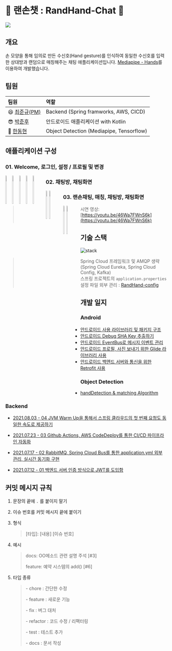 # 👋 랜손챗 : RandHand-Chat 👋

<img src = "https://user-images.githubusercontent.com/63226023/132185973-58a4ea78-a256-45b9-89ee-06c40cd53b3a.gif">

## 개요

손 모양을 통해 임의로 만든 수신호(Hand gesture)를 인식하여 동일한 수신호를 입력한 상대방과 랜덤으로 매칭해주는 채팅 애플리케이션입니다. [Mediapipe - Hands](https://google.github.io/mediapipe/solutions/hands)를 이용하여 개발했습니다.

## 팀원

| 팀원                                          | 역할                                     |
| :-------------------------------------------- | :--------------------------------------- |
| 😆 [최준규(PM)](https://github.com/devwithpug) | Backend (Spring framworks, AWS, CICD)    |
| 😎 [박준후](https://github.com/ppeper)         | 안드로이드 애플리케이션 with Kotlin      |
| 🤢 [한동현](https://github.com/DongHyun99)     | Object Detection (Mediapipe, Tensorflow) |

## 애플리케이션 구성

### 01. Welcome, 로그인, 설정 / 프로필 및 변경

<div style="float:left;margin:0 10px 10px 0" markdown="1">
<img src = "https://user-images.githubusercontent.com/63226023/132186204-6bb481e3-c429-4853-b8fc-161334ac04ee.png" width="15%" height="15%">
<img src = "https://user-images.githubusercontent.com/63226023/132176392-cda026ba-3953-4080-9cb3-309daffe3724.png" width="15%" height="15%">
<img src = "https://user-images.githubusercontent.com/63226023/132186299-37d1ec92-13ec-4243-849b-01d2e559e300.png" width="15%" height="15%">
<img src = "https://user-images.githubusercontent.com/63226023/132186811-4826f896-920d-4cca-8273-b0229a883082.png" width="15%" height="15%">
<img src = "https://user-images.githubusercontent.com/63226023/132186817-9af91391-7bd8-4b74-8856-2f8f75fe3b9e.png" width="15%" height="15%">
</div>

### 02. 채팅방, 채팅화면

<div style="float:left;margin:0 10px 10px 0" markdown="1">
<img src = "https://user-images.githubusercontent.com/63226023/132188667-edfb6b59-e191-404f-b15b-c2f203653436.png" width="15%" height="15%">
<img src = "https://user-images.githubusercontent.com/63226023/132188678-95811e6e-e61c-4297-9617-7c8ebba9352d.png" width="15%" height="15%">
</div>

### 03. 랜손채팅, 매칭, 채팅방, 채팅화면
<div style="float:left;margin:0 10px 10px 0" markdown="1">
<img src = "https://user-images.githubusercontent.com/63226023/132188919-15ddf4f5-e09c-40ea-9a62-4ba8e26525ae.jpg" width="15%" height="15%">
<img src = "https://user-images.githubusercontent.com/63226023/132189489-3c122182-c90f-4733-b0b3-b292b712f6f7.gif" width="15%" height="15%">
</div>

> 시연 영상: [https://youtu.be/46Wa7FWnS6k](https://youtu.be/46Wa7FWnS6k)

## 기술 스택

![stack](https://user-images.githubusercontent.com/69145799/132272891-444f8c9a-9fd6-472b-9d92-b5980741aa0e.png)

> Spring Cloud 프레임워크 및 AMQP 생략(Spring Cloud Eureka, Spring Cloud Config, Kafka)   
> 스프링 프로젝트의 `application.properties` 설정 파일 외부 관리 : [RandHand-config](https://github.com/devwithpug/RandHand-config)

## 개발 일지

### Android

* [안드로이드 사용 라이브러리 및 패키지 구조](./android/안드로이드%20정리/README.md)
* [안드로이드 Debug SHA Key 추출하기](./android/안드로이드%20정리/Android%20Debug%20SHA%20Key.md)
* [안드로이드 EventBus로 메시지 이벤트 관리](./android/안드로이드%20정리/Android%20EventBus%20사용하기.md)
* [안드로이드 프로필, 사진 보내기 위한 Glide 라이브러리 사용](./android/안드로이드%20정리/Android%20Glide%20사용하기.md)
* [안드로이드 백앤드 서버와 통신을 위한 Retrofit 사용](./android/안드로이드%20정리/Android%20Retrofit%20사용하기.md)

### Object Detection

* [handDetection & matching Algorithm](./handDetection/README.md)

### Backend

* [2021.08.03 - 04 JVM Warm Up을 통해서 스프링 클라우드의 첫 번째 요청도 동일한 속도로 제공하기](./backend/개발일지/04-JVM%20Warm%20Up을%20통해서%20스프링%20클라우드의%20첫%20번째%20요청도%20동일한%20속도로%20제공하기.md)

* [2021.07.23 - 03 Github Actions, AWS CodeDeploy를 통한 CI/CD 파이프라인 자동화](./backend/개발일지/03-Github%20Actions,%20AWS%20CodeDeploy를%20통한%20CICD%20파이프라인%20자동화.md)

* [2021.07.17 - 02 RabbitMQ, Spring Cloud Bus를 통한 application.yml 외부 관리, 실시간 동기화 구현](./backend/개발일지/02-RabbitMQ,%20Spring%20Cloud%20Bus를%20통한%20application.yml%20외부%20관리,%20실시간%20동기화%20구현.md)

* [2021.07.12 - 01 백엔드 서버 인증 방식으로 JWT를 도입함](./backend/개발일지/01-백엔드%20서버%20인증%20방식으로%20JWT를%20도입함.md)

## 커밋 메시지 규칙 

1. 문장의 끝에 `.` 를 붙이지 말기

2. 이슈 번호를 커밋 메시지 끝에 붙이기

3. 형식

   > [타입]: [내용] [이슈 번호]

4. 예시

   > docs: OO메소드 관련 설명 주석 [#3]
   >
   > feature: 예약 시스템의 add() [#6]

5. 타입 종류

   > \- chore : 간단한 수정
   >
   > \- feature : 새로운 기능
   >
   > \- fix : 버그 대처
   >
   > \- refactor : 코드 수정 / 리팩터링
   >
   > \- test : 테스트 추가
   >
   > \- docs : 문서 작성